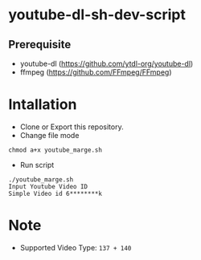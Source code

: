 # youtube-dl-sh-dev-script

## Prerequisite
  - youtube-dl (https://github.com/ytdl-org/youtube-dl)
  - ffmpeg (https://github.com/FFmpeg/FFmpeg)

# Intallation
* Clone or Export this repository.
* Change file mode 

```
chmod a+x youtube_marge.sh
```

* Run script

```
./youtube_marge.sh
Input Youtube Video ID 
Simple Video id 6********k
```

# Note 
* Supported Video Type: `137 + 140`
